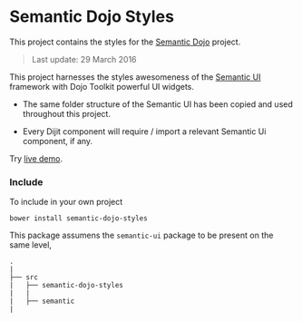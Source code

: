 # Semantic Dojo Styles

This project contains the styles for the [Semantic Dojo](https://github.com/websemantics/semantic-dojo) project.

> Last update:  29 March 2016

This project harnesses the styles awesomeness of the [Semantic UI](http://semantic-ui.com) framework with Dojo Toolkit powerful UI widgets.

- The same folder structure of the Semantic UI has been copied and used throughout this project.

- Every Dijit component will require / import a relevant Semantic Ui component, if any.

Try [live demo](http://websemantics.github.io/semantic-dojo).

### Include

To include in your own project
```
bower install semantic-dojo-styles
```

This package assumens the `semantic-ui` package to be present on the same level,
```
.
|
├── src
|   ├── semantic-dojo-styles
|   |   
|   ├── semantic
|

```

